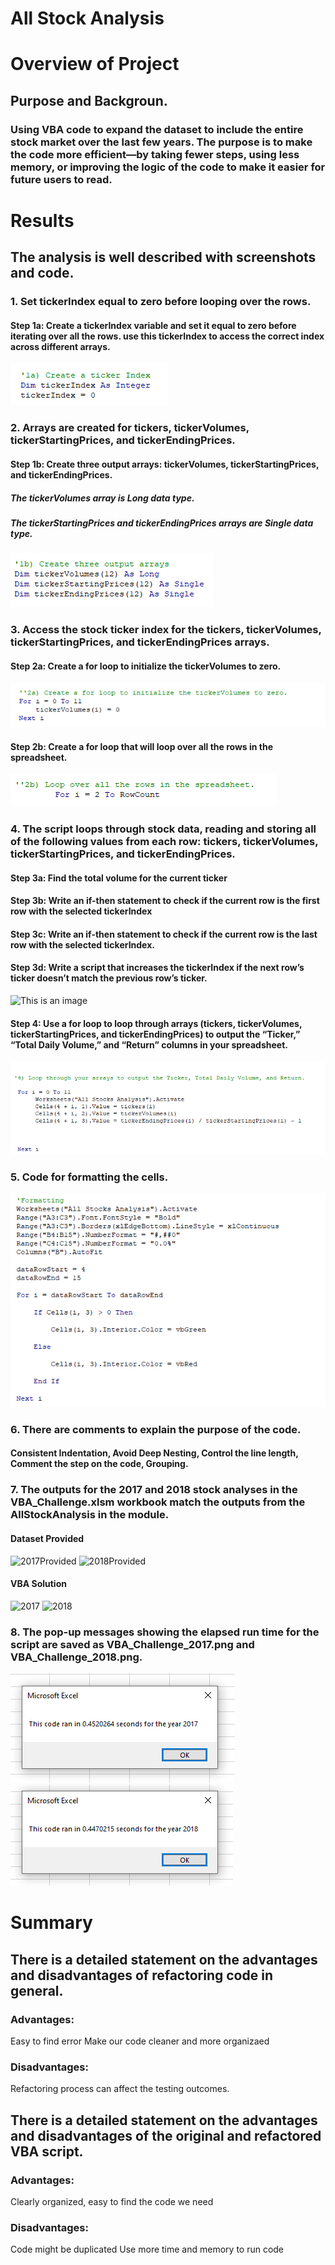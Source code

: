 # All Stock Analysis

# Overview of Project
## Purpose and Backgroun.
  ### Using VBA code to expand the dataset to include the entire stock market over the last few years. The purpose is to make the code more efficient—by taking fewer steps, using less memory, or improving the logic of the code to make it easier for future users to read.

# Results
## The analysis is well described with screenshots and code.

### 1. Set tickerIndex equal to zero before looping over the rows.
#### Step 1a: Create a tickerIndex variable and set it equal to zero before iterating over all the rows. use this tickerIndex to access the correct index across different arrays.
![This is an image](https://github.com/Izzyycl/stocks-analysis/blob/main/Stock%20Analysis/a1.png?raw=true)

### 2. Arrays are created for tickers, tickerVolumes, tickerStartingPrices, and tickerEndingPrices.
#### Step 1b: Create three output arrays: tickerVolumes, tickerStartingPrices, and tickerEndingPrices.
##### The tickerVolumes array is Long data type.
##### The tickerStartingPrices and tickerEndingPrices arrays are Single data type.
![This is an image](https://github.com/Izzyycl/stocks-analysis/blob/main/Stock%20Analysis/1b.png?raw=true)

### 3. Access the stock ticker index for the tickers, tickerVolumes, tickerStartingPrices, and tickerEndingPrices arrays.
#### Step 2a: Create a for loop to initialize the tickerVolumes to zero.
![This is an image](https://github.com/Izzyycl/stocks-analysis/blob/main/Stock%20Analysis/2a.png?raw=true)
#### Step 2b: Create a for loop that will loop over all the rows in the spreadsheet.
![This is an image](https://github.com/Izzyycl/stocks-analysis/blob/main/Stock%20Analysis/2b.png?raw=true)

### 4. The script loops through stock data, reading and storing all of the following values from each row: tickers, tickerVolumes, tickerStartingPrices, and tickerEndingPrices.
#### Step 3a: Find the total volume for the current ticker
#### Step 3b: Write an if-then statement to check if the current row is the first row with the selected tickerIndex
#### Step 3c: Write an if-then statement to check if the current row is the last row with the selected tickerIndex. 
#### Step 3d: Write a script that increases the tickerIndex if the next row’s ticker doesn’t match the previous row’s ticker.
![This is an image](https://user-images.githubusercontent.com/87958408/168959787-b5d601ec-2634-4015-9256-cd2ff49903a0.png)

#### Step 4: Use a for loop to loop through arrays (tickers, tickerVolumes, tickerStartingPrices, and tickerEndingPrices) to output the “Ticker,” “Total Daily Volume,” and “Return” columns in your spreadsheet.
![This is an image](https://github.com/Izzyycl/stocks-analysis/blob/main/Stock%20Analysis/4.png?raw=true)

### 5. Code for formatting the cells.
![This is an image](https://github.com/Izzyycl/stocks-analysis/blob/main/Stock%20Analysis/5.png?raw=true)

### 6. There are comments to explain the purpose of the code.
#### Consistent Indentation, Avoid Deep Nesting, Control the line length, Comment the step on the code, Grouping.
### 7. The outputs for the 2017 and 2018 stock analyses in the VBA_Challenge.xlsm workbook match the outputs from the AllStockAnalysis in the module.

#### Dataset Provided
![2017Provided](/Resources/2017Provided.png)
![2018Provided](/Resources/2018Provided.png)

#### VBA Solution
![2017](/Resources/2017.png)
![2018](/Resources/2018.png)

### 8. The pop-up messages showing the elapsed run time for the script are saved as VBA_Challenge_2017.png and VBA_Challenge_2018.png.
![VBA_Challenge_2017](/Resources/VBA_Challenge_2017.png)
![VBA_Challenge_2018](/Resources/VBA_Challenge_2018.png)

# Summary
## There is a detailed statement on the advantages and disadvantages of refactoring code in general.
### Advantages: 
  Easy to find error
  Make our code cleaner and more organizaed
  
### Disadvantages:
  Refactoring process can affect the testing outcomes.
  
## There is a detailed statement on the advantages and disadvantages of the original and refactored VBA script.
### Advantages:
  Clearly organized, easy to find the code we need
  
### Disadvantages:
  Code might be duplicated
  Use more time and memory to run code
